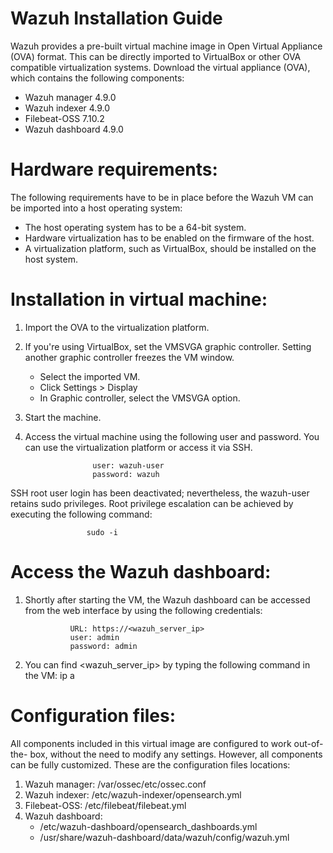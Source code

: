 # Wazuh Installation Guide


Wazuh provides a pre-built virtual machine image in Open Virtual Appliance
(OVA) format. This can be directly imported to VirtualBox or other OVA
compatible virtualization systems.
Download the virtual appliance (OVA), which contains the following
components:

- Wazuh manager 4.9.0
- Wazuh indexer 4.9.0
- Filebeat-OSS 7.10.2
- Wazuh dashboard 4.9.0

# Hardware requirements:

The following requirements have to be in place before the Wazuh VM can be
imported into a host operating system:

- The host operating system has to be a 64-bit system.
- Hardware virtualization has to be enabled on the firmware of the host.
- A virtualization platform, such as VirtualBox, should be installed on the
  host system.
# Installation in virtual machine:

1. Import the OVA to the virtualization platform.
2. If you're using VirtualBox, set the VMSVGA graphic controller. Setting
   another graphic controller freezes the VM window.
    - Select the imported VM.
    - Click Settings > Display
    - In Graphic controller, select the VMSVGA option.
3. Start the machine.
4. Access the virtual machine using the following user and password. You can
   use the virtualization platform or access it via SSH.

                      user: wazuh-user
                      password: wazuh

SSH root user login has been deactivated; nevertheless, the wazuh-user
retains sudo privileges. Root privilege escalation can be achieved by
executing the following command:

                     sudo -i

# Access the Wazuh dashboard:
1. Shortly after starting the VM, the Wazuh dashboard can be accessed from
the web interface by using the following credentials:

                 URL: https://<wazuh_server_ip>
                 user: admin
                 password: admin

2. You can find <wazuh_server_ip> by typing the following command in the
   VM:
                   ip a

# Configuration files:

All components included in this virtual image are configured to work out-of-the-
box, without the need to modify any settings. However, all components can be
fully customized. These are the configuration files locations:

1. Wazuh manager: /var/ossec/etc/ossec.conf
2. Wazuh indexer: /etc/wazuh-indexer/opensearch.yml
3. Filebeat-OSS: /etc/filebeat/filebeat.yml
4. Wazuh dashboard:
   - /etc/wazuh-dashboard/opensearch_dashboards.yml
   - /usr/share/wazuh-dashboard/data/wazuh/config/wazuh.yml
